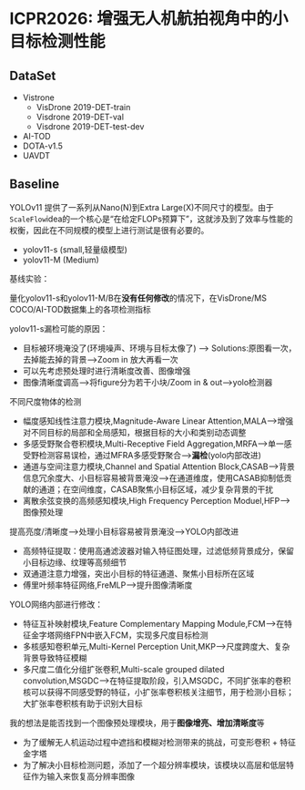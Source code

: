 # ICPR2026: 增强无人机航拍视角中的小目标检测性能
## DataSet
- Vistrone
  - VisDrone 2019-DET-train
  - Visdrone 2019-DET-val
  - Visdrone 2019-DET-test-dev
 - AI-TOD
 - DOTA-v1.5
 - UAVDT

## Baseline
YOLOv11 提供了一系列从Nano(N)到Extra Large(X)不同尺寸的模型。由于`ScaleFlow`idea的一个核心是“在给定FLOPs预算下”，这就涉及到了效率与性能的权衡，因此在不同规模的模型上进行测试是很有必要的。
- yolov11-s (small,轻量级模型)
- yolov11-M (Medium)

基线实验：

量化yolov11-s和yolov11-M/B在**没有任何修改**的情况下，在VisDrone/MS COCO/AI-TOD数据集上的各项检测指标

yolov11-s漏检可能的原因：
- 目标被环境淹没了(环境噪声、环境与目标太像了) --> Solutions:原图看一次，去掉能去掉的背景-->Zoom in 放大再看一次
- 可以先考虑预处理时进行清晰度改善、图像增强
- 图像清晰度调高-->将figure分为若干小块/Zoom in & out-->yolo检测器

不同尺度物体的检测
- 幅度感知线性注意力模块,Magnitude-Aware Linear Attention,MALA-->增强对不同目标的局部和全局感知，根据目标的大小和类别动态调整
- 多感受野聚合卷积模块,Multi-Receptive Field Aggregation,MRFA-->单一感受野检测容易误检，通过MFRA多感受野聚合-->**漏检**(yolo内部改进)
- 通道与空间注意力模块,Channel and Spatial Attention Block,CASAB-->背景信息冗余度大、小目标容易被背景淹没-->在通道维度，使用CASAB抑制低贡献的通道；在空间维度，CASAB聚焦小目标区域，减少复杂背景的干扰
- 离散余弦变换的高频感知模块,High Frequency Perception Moduel,HFP-->图像预处理


提高亮度/清晰度-->处理小目标容易被背景淹没-->YOLO内部改进

  - 高频特征提取：使用高通滤波器对输入特征图处理，过滤低频背景成分，保留小目标边缘、纹理等高频细节
  - 双通道注意力增强，突出小目标的特征通道、聚焦小目标所在区域
- 傅里叶频率特征网络,FreMLP-->提升图像清晰度

YOLO网络内部进行修改：
- 特征互补映射模块,Feature Complementary Mapping Module,FCM-->在特征金字塔网络FPN中嵌入FCM，实现多尺度目标检测
- 多核感知卷积单元,Multi-Kernel Perception Unit,MKP-->尺度跨度大、复杂背景导致特征模糊
- 多尺度二值化分组扩张卷积,Multi-scale grouped dilated convolution,MSGDC-->在特征提取阶段，引入MSGDC，不同扩张率的卷积核可以获得不同感受野的特征，小扩张率卷积核关注细节，用于检测小目标；大扩张率卷积核有助于识别大目标

我的想法是能否找到一个图像预处理模块，用于**图像增亮、增加清晰度**等

- 为了缓解无人机运动过程中遮挡和模糊对检测带来的挑战，可变形卷积 + 特征金字塔
- 为了解决小目标检测问题，添加了一个超分辨率模块，该模块以高层和低层特征作为输入来恢复高分辨率图像




